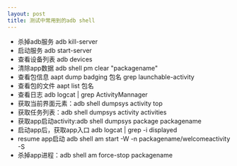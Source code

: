 ```yaml
---
layout: post
title: 测试中常用到的adb shell
---
```


* 杀掉adb服务 adb kill-server
* 启动服务 adb start-server
* 查看设备列表 adb devices
* 清除app数据 adb shell pm clear "packagename"
* 查看包信息 aapt dump badging 包名 grep launchable-activity
* 查看包的文件 aapt list 包名
* 查看日志 adb logcat | grep ActivityMannager
* 获取当前界面元素：adb shell dumpsys activity top
* 获取任务列表：adb shell dumpsys activity activities
* 获取app启动activity:adb shell dumpsys package packagename
* 启动app后，获取app入口 adb logcat | grep -i displayed
* resume app启动 adb shell am start -W -n packagename/welcomeactivity -S
* 杀掉app进程：adb shell am force-stop packagename
